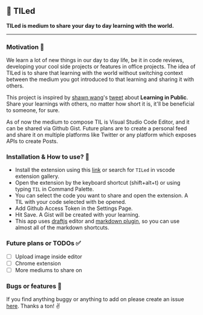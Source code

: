 ## 📕 TILed

**TILed is medium to share your day to day learning with the world.**

---

### Motivation 🤔

We learn a lot of new things in our day to day life, be it in code reviews, developing your cool side projects or features in office projects. The idea of TILed is to share that learning with the world without switching context between the medium you got introduced to that learning and sharing it with others.

This project is inspired by [shawn wang](https://twitter.com/swyx)'s [tweet](https://twitter.com/swyx/status/1009174159690264579) about **Learning in Public**. Share your learnings with others, no matter how short it is, it'll be beneficial to someone, for sure.

As of now the medium to compose TIL is Visual Studio Code Editor, and it can be shared via Github Gist. Future plans are to create a personal feed and share it on multiple platforms like Twitter or any platform which exposes APIs to create Posts.

### Installation & How to use? 📝

-   Install the extension using this [link](https://marketplace.visualstudio.com/items?itemName=rahuldhawani.tiled) or search for `TILed` in vscode extension gallery.
-   Open the extension by the keyboard shortcut (shift+alt+t) or using typing `TIL` in Command Palette.
-   You can select the code you want to share and open the extension. A TIL with your code selected with be opened.
-   Add Github Access Token in the Settings Page.
-   Hit Save. A Gist will be created with your learning.
-   This app uses [draftjs](https://draftjs.org) editor and [markdown plugin](https://github.com/withspectrum/draft-js-markdown-plugin), so you can use almost all of the markdown shortcuts.

### Future plans or TODOs ✅

-   [ ] Upload image inside editor
-   [ ] Chrome extension
-   [ ] More mediums to share on

### Bugs or features 🐛

If you find anything buggy or anything to add on please create an issue [here](https://github.com/rahuldhawani/TILed/issues).
Thanks a ton! ✌️
